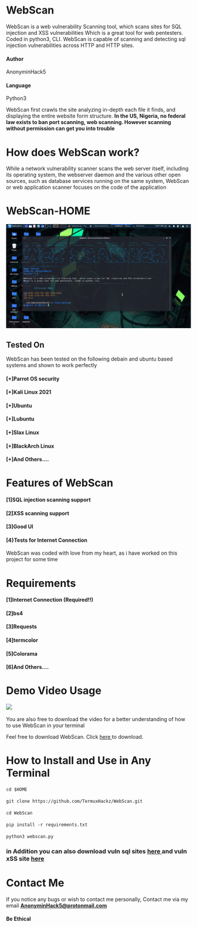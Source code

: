 # WebScan
WebScan is a web vulnerability Scanning tool, which scans sites for SQL injection and XSS vulnerabilities
Which is a great tool for web pentesters. Coded in python3, CLI. WebScan is capable of scanning and detecting sql injection vulnerabilities across HTTP and HTTP sites.

#### Author
AnonyminHack5

#### Language
Python3

<p>WebScan first crawls the site analyzing in-depth each file it finds, and displaying the entire website form structure. <b>In the US, Nigeria, no federal law exists to ban port scanning, web scanning. However scanning without permission can get you into trouble</b></p>

# How does WebScan work?
While a network vulnerability scanner scans the web server itself, including its operating system, the webserver daemon and the various other open sources, such as database services running on the same system, WebScan or web application scanner focuses on the code of the application

# WebScan-HOME
<img src="WebScan.png" alt="WebScab" width="auto" height="auto">

<br/>

## Tested On
WebScan has been tested on the following debain and ubuntu based systems and shown to work perfectly

#### [+]Parrot OS security
#### [+]Kali Linux 2021
#### [+]Ubuntu
#### [+]Lubuntu
#### [+]Slax Linux
#### [+]BlackArch Linux
#### [+]And Others....

# Features of WebScan
#### [1]SQL injection scanning support
#### [2]XSS scanning support
#### [3]Good UI
#### [4}Tests for Internet Connection

<p>WebScan was coded with love from my heart, as i have worked on this project for some time</p>

# Requirements
#### [1]Internet Connection (Required!!)
#### [2]bs4
#### [3]Requests
#### [4]termcolor
#### [5]Colorama
#### [6]And Others....

# Demo Video Usage
<img src="WebScan.gif" width="auto" height="auto"/>
<br/>

<p>You are also free to download the video for a better understanding of how to use WebScan in your terminal</p>
Feel free to download WebScan. Click <a href="video/WebScan.mp4" target="_blank" alt="" download>here </a> to download.


# How to Install and Use in Any Terminal
```
cd $HOME

git clone https://github.com/TermuxHackz/WebScan.git

cd WebScan

pip install -r requirements.txt

python3 webscan.py
```

<h3> in Addition you can also download vuln sql sites <a href="sql-sites.txt" target="_blank" download> here </a> and vuln xSS site <a href="xss-site.txt" target="_blank" download> here </a></h3>


# Contact Me 
If you notice any bugs or wish to contact me personally, Contact me via my email
<b>AnonyminHack5@protonmail.com</b>

#### Be Ethical
